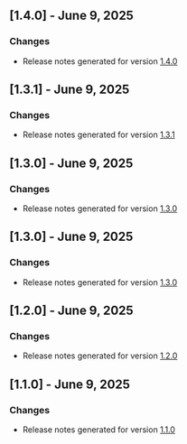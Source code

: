 ## [1.4.0] - June 9, 2025

### Changes
- Release notes generated for version [1.4.0](./.release-notes/1.4.0/release.md)

## [1.3.1] - June 9, 2025

### Changes
- Release notes generated for version [1.3.1](./.release-notes/1.3.1/release.md)

## [1.3.0] - June 9, 2025

### Changes
- Release notes generated for version [1.3.0](./.release-notes/1.3.0/release.md)

## [1.3.0] - June 9, 2025

### Changes
- Release notes generated for version [1.3.0](./.release-notes/1.3.0/release.md)

## [1.2.0] - June 9, 2025

### Changes
- Release notes generated for version [1.2.0](./.release-notes/1.2.0/release.md)

## [1.1.0] - June 9, 2025

### Changes
- Release notes generated for version [1.1.0](./.release-notes/1.1.0/release.md)

